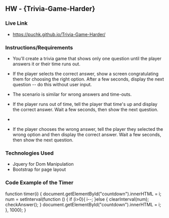 ## HW - {Trivia-Game-Harder}

### Live Link
 - https://puchk.github.io/Trivia-Game-Harder/

### Instructions/Requirements
 - You'll create a trivia game that shows only one question until the player answers it or their time runs out.

 - If the player selects the correct answer, show a screen congratulating them for choosing the right option. After a few seconds, display the next question -- do this without user input.

- The scenario is similar for wrong answers and time-outs.

 - If the player runs out of time, tell the player that time's up and display the correct answer. Wait a few seconds, then show the next question.
 - 
 - If the player chooses the wrong answer, tell the player they selected the wrong option and then display the correct answer. Wait a few seconds, then show the next question.


### Technologies Used
  - Jquery for Dom Manipulation
  - Bootstrap for page layout

### Code Example of the Timer
function timer(i) {
    document.getElementById("countdown").innerHTML = i;
    num = setInterval(function () {
        if (i>0){
            i--;
        }else {
            clearInterval(num);
            checkAnswer();
        }
        document.getElementById("countdown").innerHTML = i;
    }, 1000);
}